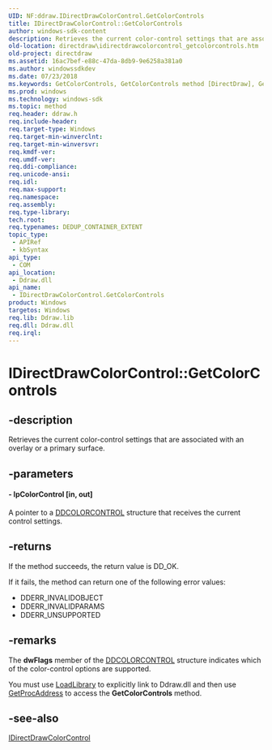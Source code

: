 ```yaml
---
UID: NF:ddraw.IDirectDrawColorControl.GetColorControls
title: IDirectDrawColorControl::GetColorControls
author: windows-sdk-content
description: Retrieves the current color-control settings that are associated with an overlay or a primary surface.
old-location: directdraw\idirectdrawcolorcontrol_getcolorcontrols.htm
old-project: directdraw
ms.assetid: 16ac7bef-e88c-47da-8db9-9e6258a381a0
ms.author: windowssdkdev
ms.date: 07/23/2018
ms.keywords: GetColorControls, GetColorControls method [DirectDraw], GetColorControls method [DirectDraw],IDirectDrawColorControl interface, IDirectDrawColorControl interface [DirectDraw],GetColorControls method, IDirectDrawColorControl.GetColorControls, IDirectDrawColorControl::GetColorControls, ddraw/IDirectDrawColorControl::GetColorControls, directdraw.idirectdrawcolorcontrol_getcolorcontrols
ms.prod: windows
ms.technology: windows-sdk
ms.topic: method
req.header: ddraw.h
req.include-header: 
req.target-type: Windows
req.target-min-winverclnt: 
req.target-min-winversvr: 
req.kmdf-ver: 
req.umdf-ver: 
req.ddi-compliance: 
req.unicode-ansi: 
req.idl: 
req.max-support: 
req.namespace: 
req.assembly: 
req.type-library: 
tech.root: 
req.typenames: DEDUP_CONTAINER_EXTENT
topic_type:
 - APIRef
 - kbSyntax
api_type:
 - COM
api_location:
 - Ddraw.dll
api_name:
 - IDirectDrawColorControl.GetColorControls
product: Windows
targetos: Windows
req.lib: Ddraw.lib
req.dll: Ddraw.dll
req.irql: 
---
```


# IDirectDrawColorControl::GetColorControls


## -description


Retrieves the current color-control settings that are associated with an overlay or a primary surface.


## -parameters






#### - lpColorControl [in, out]

A pointer to a <a href="https://msdn.microsoft.com/library/windows/hardware/ff549237">DDCOLORCONTROL</a> structure that receives the current control settings.


## -returns



If the method succeeds, the return value is DD_OK.



If it fails, the method can return one of the following error values:

<ul>
<li>DDERR_INVALIDOBJECT</li>
<li>DDERR_INVALIDPARAMS</li>
<li>DDERR_UNSUPPORTED</li>
</ul>



## -remarks



The <b>dwFlags</b> member of the <a href="https://msdn.microsoft.com/library/windows/hardware/ff549237">DDCOLORCONTROL</a> structure indicates which of the color-control options are supported.


You must use <a href="https://msdn.microsoft.com/d936b4dd-058c-48e1-834b-b47ef6d8ef65">LoadLibrary</a> to explicitly link to Ddraw.dll and then use <a href="https://msdn.microsoft.com/a0d7fc09-f888-4f46-a571-d3719a627597">GetProcAddress</a> to access the  <b>GetColorControls</b> method.




## -see-also




<a href="https://msdn.microsoft.com/e9bd0dc6-2d8a-452b-894d-72a3d7a20100">IDirectDrawColorControl</a>
 

 

